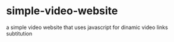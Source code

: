 # simple-video-website
a simple video website that uses javascript for dinamic video links subtitution

